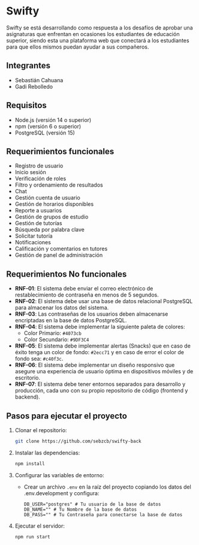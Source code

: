 # Swifty

Swifty se está desarrollando como respuesta a los desafíos de aprobar una asignaturas que enfrentan en ocasiones los estudiantes de educación superior, siendo esta una plataforma web que conectará a los estudiantes para que ellos mismos puedan ayudar a sus compañeros.

## Integrantes

- Sebastián Cahuana
- Gadi Rebolledo

## Requisitos

- Node.js (versión 14 o superior)
- npm (versión 6 o superior)
- PostgreSQL (versión 15)

## Requerimientos funcionales

- Registro de usuario
- Inicio sesión
- Verificación de roles
- Filtro y ordenamiento de resultados
- Chat
- Gestión cuenta de usuario
- Gestión de horarios disponibles
- Reporte a usuarios
- Gestión de grupos de estudio
- Gestión de tutorías
- Búsqueda por palabra clave
- Solicitar tutoría
- Notificaciones
- Calificación y comentarios en tutores
- Gestión de panel de administración

## Requerimientos No funcionales

- **RNF-01**: El sistema debe enviar el correo electrónico de restablecimiento de contraseña en menos de 5 segundos.
- **RNF-02**: El sistema debe usar una base de datos relacional PostgreSQL para almacenar los datos del sistema.
- **RNF-03**: Las contraseñas de los usuarios deben almacenarse encriptadas en la base de datos PostgreSQL.
- **RNF-04**: El sistema debe implementar la siguiente paleta de colores:
  - Color Primario: `#4073cb`
  - Color Secundario: `#9DF3C4`
- **RNF-05**: El sistema debe implementar alertas (Snacks) que en caso de éxito tenga un color de fondo: `#2ecc71` y en caso de error el color de fondo sea: `#c40f3c`.
- **RNF-06**: El sistema debe implementar un diseño responsivo que asegure una experiencia de usuario óptima en dispositivos móviles y de escritorio.
- **RNF-07**: El sistema debe tener entornos separados para desarrollo y producción, cada uno con su propio repositorio de código (frontend y backend).



## Pasos para ejecutar el proyecto

1. Clonar el repositorio:
    ```bash
    git clone https://github.com/sebzcb/swifty-back
    ```

2. Instalar las dependencias:
    ```bash
    npm install
    ```

3. Configurar las variables de entorno:
    - Crear un archivo `.env` en la raíz del proyecto copiando los datos del .env.development y configura:
        ```env
        DB_USER="postgres" # Tu usuario de la base de datos
        DB_NAME="" # Tu Nombre de la base de datos
        DB_PASS="" # Tu Contraseña para conectarse la base de datos
        ```

4. Ejecutar el servidor:
    ```bash
    npm run start
    ```
